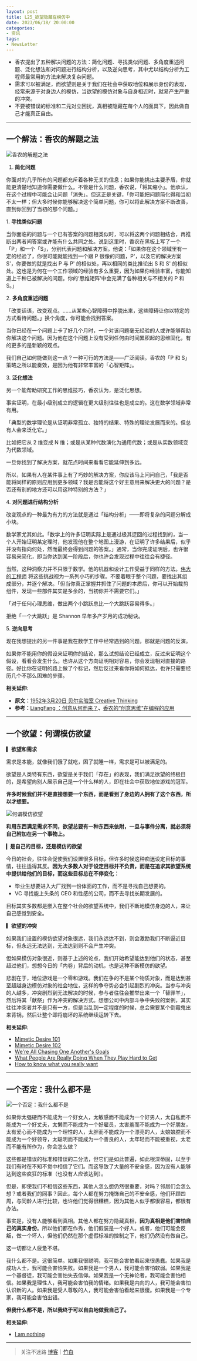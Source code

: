 ```yaml
---
layout: post
title: L25_欲望隐藏在模仿中
date: 2023/06/18/ 20:00:00
categories:
- 资讯
tags:
- NewsLetter
---
```


- 香农提出了五种解决问题的方法：简化问题、寻找类似问题、多角度重述问题、泛化想法和对问题进行结构分析，以及逆向思考，其中尤以结构分析为工程师最常用的方法来解决复杂问题。
- 需求可以被满足，而欲望则是关于我们在社会中获取地位和展示身份的表现，经常来源于对身边人的模仿，当欲望的模仿对象与自身相近时，就易产生严重的冲突。
- 不要被错误的标准和二元对立困扰，真相被隐藏在每个人的面具下，因此做自己才能真正自由。

---

## 一个解法：香农的解题之法

![香农的解题之法](https://pics.naaln.com/Pasted%20image%2020230623231016.png-basicBlog)

1. **简化问题**

你面对的几乎所有的问题都充斥着各种无关的信息；如果你能挑出主要矛盾，你就能更清楚地知道你需要做什么。不管是什么问题，香农说，「将其缩小」。他承认，在这个过程中可能会让问题「消失」。但这正是关键，「你可能把问题简化得和当初不太一样；但大多时候你能够解决这个简单问题，你可以将此解决方案不断改善，直到你回到了当初的那个问题。」

1\. **寻找类似问题**

当你面临的问题与一个已有答案的问题相类似时，可以将这两个问题相结合，再推断出两者间答案或许能有什么共同之处。说到这里时，香农在黑板上写了一个「P」和一个「S」，分别代表问题和解决方案。他说：「如果你在这个领域里有一定的经验了，你很可能就能找到一个跟 P 很像的问题，P'，以及它的解决方案 S'，你要做的就是找出 P 与 P' 的相似处，再以相同的类比推论出 S 和 S' 的相似处。这也是为何在一个工作领域的经验有多么重要，因为如果你经验丰富，你能知道上千种已被解决的问题。你的‘思维矩阵’中会充满了各种相关与不相关的 P 和 S。」

2\. **多角度重述问题**

「改变话语，改变观点。……从某些心智障碍中挣脱出来，这些障碍让你以特定的方式看待问题。」换个角度，你可能会找到答案。

当你已经在一个问题上卡了好几个月时，一个对该问题毫无经验的人或许能够帮助你解决这个问题。因为他在这个问题上没有受到任何由时间累积起的思维固化，有的更多的是新颖的观点。

我们自己如何能做到这一点？一种可行的方法是——广泛阅读。香农的「P 和 S」策略之所以能奏效，是因为他有非常丰富的「心智矩阵」。

3\. **泛化想法**

另一个能帮助研究工作的思维技巧，香农认为，是泛化思想。

事实证明，在最小级别成立的逻辑在更大级别往往也是成立的。这在数学领域非常有用。

「典型的数学理论是从证明非常孤立、独特的结果、特殊的理论发展而来的。但总有人会来泛化它。」

比如把它从 2 维变成 N 维；或是从某种代数演化为通用代数；或是从实数领域变为代数领域。

一旦你找到了解决方案，就花点时间来看看它能延伸到多远。

所以，如果有人在某件事上有了巧妙的解决方案，你应该马上问问自己，「我是否能将同样的原则应用到更多领域？我是否能将这个好主意用来解决更大的问题？是否还有别的地方还可以用这种特别的方法？」

4\. **对问题进行结构分析**

改变观点的一种最为有力的方法就是通过「结构分析」——即将复杂的问题分解成小块。

数学家尤其如此。「数学上的许多证明实际上是通过极其迂回的过程找到的，当一个人开始证明某定理时，他发现他在整个地图上漫游，在证明了许多结果后，似乎并没有指向何处，然而最终会得到问题的答案。」通常，当你完成证明后，也许很容易来简化，即当你达到某一阶段后，你也许会发现过程中往往会有捷径。

当然，这种洞察力并不只限于数学。他的机器和设计工作受益于同样的方法。[伟大的工程师](https://fangfrancis.github.io/culture/2017/08/11/engineering/) 将这些挑战视为一系列小巧的步骤。不要着眼于整个问题，要找出其组成部分，并逐个解决。「但当你真正掌握并抓住了问题的本质后，你可以开始裁剪组件，发现一些部件其实是多余的，当初你并不需要它们。」

「对于任何心理思维，做出两个小跳跃总比一个大跳跃容易得多。」

拒绝「一个大跳跃」是 Shannon 早年多产岁月的成功秘诀。

5\. **逆向思考**

现在我想提出的另一件事是我在数学工作中经常遇到的问题，那就是问题的反演。

如果你不能用你的假设来证明你的结论，那么试想结论已经成立，反过来证明这个假设，看看会发生什么。也许从这个方向证明相对容易，你会发现相对直接的路径。好比你在证明的路上做了个标记，然后反过来看你将如何抵达，也许只需要经历几个不那么困难的步骤。

**相关延伸**:  
- **原文：**[1952年3月20日 贝尔实验室 Creative Thinking](http://www1.ece.neu.edu/~naderi/Claude%20Shannon.html)
- **参考：**[LiangFang ：创意从何而来？](https://fangfrancis.github.io/culture/2017/09/01/creativity/)**、**[香农的“创意思维"在编程的应用](https://juejin.cn/post/6844903581791813646)

---

## 一个欲望：何谓模仿欲望

**▎欲望和需求**

需求是本能，就像我们饿了就吃，困了就睡一样，需求是可以被满足的。

欲望是人类特有东西，欲望是关于我们「存在」的表现，我们满足欲望的终极目的，是希望向别人展示自己是一个什么样的人，即在社会中获取地位游戏的冠军。

**许多时候我们并不是直接想要一个东西，而是看到了身边的人拥有了这个东西，所以才想要。**

![何谓模仿欲望](https://pics.naaln.com/424a79a9fba44140b645f1f8700df2c6.png!post-basicBlog)

**和用东西满足需求不同，欲望总要有一种东西来依附，一旦与事件分离，就必须将自己附加在另一个事物上。**

▎**是自己的目标，还是模仿的欲望**

今日的社会，往往会促使我们设置很多目标，但许多时候这种痴迷设定目标的事情，往往适得其反。**因为大多数人对于设定目标并不负责，而是在追求其欲望系统中提供给他们的目标，而这些目标总在不停变化：**

- 毕业生想要进入大厂找到一份体面的工作，而不是寻找自己想要的。
- VC 寻找能上头条的 CEO 和性感的公司，而不去寻找长期发展的。

目标其实多数都是嵌入在整个社会的欲望系统中，我们不断地模仿身边的人，来让自己感觉到安全。

**▎欲望的冲突**

如果我们设置的模仿欲望对象很远，我们永远达不到，则会激励我们不断逼近目标，但永远无法达到，无法达到则不会产生冲突。

但如果模仿对象很近，则基于上述的论点，我们开始希望能达到他们的状态，甚至超过他们，想想今日的「内卷」背后的动机，也是这种不断模仿的欲望。

悲剧在于，地位游戏是一个零和游戏。我们在争的不是某个物质对象，而是达到甚至超越身边模仿对象的社会地位，这样的争夺势必会引起剧烈的冲突。当参与冲突的人越多，冲突剧烈到无法解决的时候，参与者往往会推举出来一个「替罪羊」，然后将其「献祭」作为冲突的解决方式。想想公司中内部斗争中失败的案例，其实往往冲突者并不是只有一方，但是当乱到一定程度的时候，总会需要某个倒霉鬼出来背锅，然后让整个即将崩坏的系统继续运转下去。

**相关延伸**:  
- [Mimetic Desire 101](https://read.lukeburgis.com/p/mimetic-desire-101?s=r)
- [Mimetic Desire 102](https://read.lukeburgis.com/p/mimetic-desire-102-mimes-memes?s=r)
- [We're All Chasing One Another's Goals](https://read.lukeburgis.com/p/were-all-chasing-one-anothers-goals?s=r)
- [What People Are Really Doing When They Play Hard to Get](https://read.lukeburgis.com/p/mimetic-romance?s=r)
- [How to know what you really want](https://psyche.co/guides/how-to-know-what-you-really-want-and-be-free-from-mimetic-desire)

---

## 一个否定：我什么都不是

![一个否定：我什么都不是](https://pics.naaln.com/blog/2023-06-19-023164.png!post-basicBlog)

如果你太强硬而不能成为一个好女人，太敏感而不能成为一个好男人，太自私而不能成为一个好丈夫，太懒而不能成为一个好雇员，太害羞而不能成为一个好朋友，太有爱心而不能成为一个理性的人，太胖而不能成为一个漂亮的人，太娘娘腔而不能成为一个好领导，太聪明而不能成为一个善良的人，太年轻而不能被重视，太老而不能有所作为，你会怎么做？

这些都是错误的标准和错误的二分法，但它们是如此普遍，如此根深蒂固，以至于我们有时在不知不觉中相信了它们。而这导致了大量的不安全感，因为没有人能够达到这些疯狂的标准（也没有人应该达到）。

但是，即使我们不相信这些东西，其他人怎么想仍然很重要，对吗？邻居们会怎么想？或者我们的同事？因此，每个人都在努力掩饰自己的不安全感，他们环顾四周，与同龄人进行比较，也许他们觉得很糟糕，因为其他人似乎都很容易，都很有办法。

事实是，没有人能够看到真相。其他人都在努力隐藏真相，**因为真相是他们害怕自己的真实身份**。所以他们都在作秀，他们假装是一个好人。或者，他们可能会反叛，做一个坏人，但他们仍然在那个虚假标准的控制之下，他们仍然没有做自己。

这一切都让人疲惫不堪。

我什么都不是。这很简单。如果我很聪明，我可能会害怕看起来很愚蠢。如果我是成功人士，我可能会害怕失败。如果我是一个男人，我可能会害怕软弱。如果我是一个基督徒，我可能会害怕失去信仰。如果我是一个无神论者，我可能会害怕相信。如果我是理性人，我可能会害怕我的情绪。如果我是内向的人，我可能会害怕认识新的人。如果我是受人尊敬的人，我可能会害怕看起来很傻。如果我是一个专家，我可能会害怕出错。

**但我什么都不是，所以我终于可以自由地做我自己了。**

**相关延伸**:  
- [I am nothing](http://paulbuchheit.blogspot.com/2011/08/i-am-nothing.html)

---

> 关注不迷路 [博客](https://blog.naaln.com/)｜[竹白](https://space.zhubai.love/)
